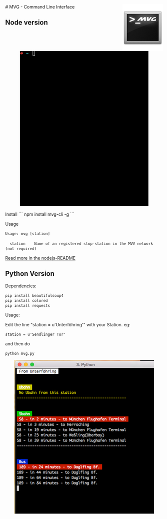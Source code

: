 <img src="resources/readme.logo.png" align="right" />
# MVG - Command Line Interface

## Node version
<p align="center">
  <img src="resources/node-preview.gif"/>
</p>
Install
```
npm install mvg-cli -g
```

Usage
```
Usage: mvg [station]

  station    Name of an registered stop-station in the MVV network (not required)
```
[Read more in the nodejs-README](nodejs/README.md)


## Python Version

Dependencies:

    pip install beautifulsoup4
    pip install colored
    pip install requests

Usage:

Edit the line "station = u'Unterföhring'" with your Station.
eg:

    station = u'Sendlinger Tor'

and then do

    python mvg.py

<p align="center">
  <img src="resources/mvpy.png" />
</p>

